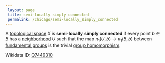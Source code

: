 ```yaml
---
 layout: page
 title: semi-locally simply connected
 permalink: /chicago/semi-locally_simply_connected
---
```

A [topological space](https://mathgloss.github.io/MathGloss/topological_space) $X$ is **semi-locally simply connected** if every point $b\in B$ has a [neighborhood](https://mathgloss.github.io/MathGloss/neighborhood) $U$ such that the map $\pi_1(U,b)\to \pi_1(B,b)$ between [fundamental groups](https://mathgloss.github.io/MathGloss/fundamental_group) is the trivial [group homomorphism](https://mathgloss.github.io/MathGloss/group_homomorphism).

Wikidata ID: [Q7449310](https://www.wikidata.org/wiki/Q7449310)